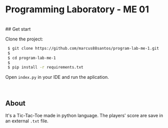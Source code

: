 # Programming Laboratory - ME 01
<br>
## Get start

Clone the project:

```bash
 $ git clone https://github.com/marcus88santos/program-lab-me-1.git
 $
 $ cd program-lab-me-1
 $
 $ pip install -r requirements.txt
```

Open ```index.py``` in your IDE and run the aplication.

<br>

## About

It's a Tic-Tac-Toe made in python language. The players' score are save in an external ```.txt``` file.
